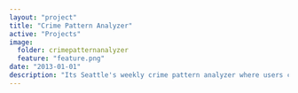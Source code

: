 ```yaml
---
layout: "project"
title: "Crime Pattern Analyzer"
active: "Projects"
image:
  folder: crimepatternanalyzer
  feature: "feature.png"
date: "2013-01-01"
description: "Its Seattle's weekly crime pattern analyzer where users could see patterns for crimes on a particular day of the week."
---
```

